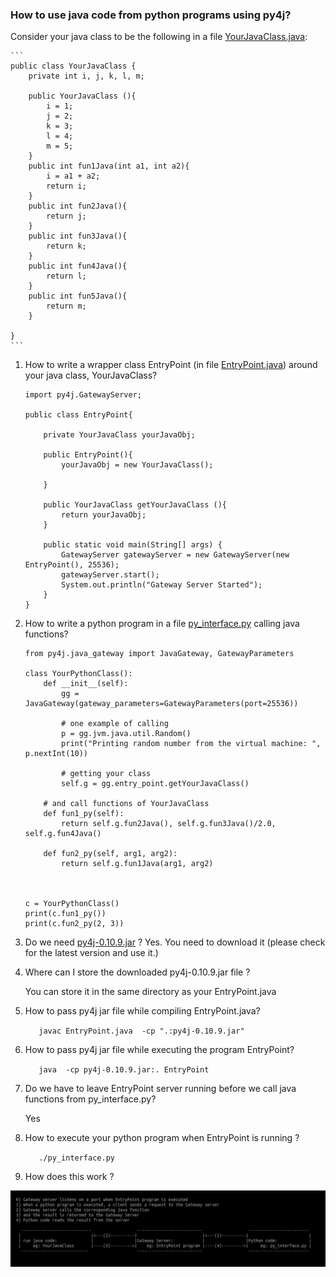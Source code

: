 ### How to use java code from python programs using py4j?
Consider your java class to be the following in a file [YourJavaClass.java](./2021/py4j_tut/YourJavaClass.java):

    ```
    public class YourJavaClass {
        private int i, j, k, l, m;

        public YourJavaClass (){
            i = 1;
            j = 2;
            k = 3;
            l = 4;
            m = 5;
        }
        public int fun1Java(int a1, int a2){
            i = a1 + a2;
            return i;
        }
        public int fun2Java(){
            return j;
        }
        public int fun3Java(){
            return k;
        }
        public int fun4Java(){
            return l;
        }
        public int fun5Java(){
            return m;
        }

    }
    ```


1. How to write a wrapper class EntryPoint (in file [EntryPoint.java](./2021/py4j_tut/EntryPoint.java)) around your java class, YourJavaClass?

    ```
    import py4j.GatewayServer;

    public class EntryPoint{

        private YourJavaClass yourJavaObj;

        public EntryPoint(){
            yourJavaObj = new YourJavaClass();

        }

        public YourJavaClass getYourJavaClass (){
            return yourJavaObj;
        }

        public static void main(String[] args) {
            GatewayServer gatewayServer = new GatewayServer(new EntryPoint(), 25536);
            gatewayServer.start();
            System.out.println("Gateway Server Started");
        }
    }
    ```

2. How to write a python program in a file [py_interface.py](./2021/py4j_tut/py_interface.py) calling java functions?

    ```
    from py4j.java_gateway import JavaGateway, GatewayParameters

    class YourPythonClass():
        def __init__(self):
            gg = JavaGateway(gateway_parameters=GatewayParameters(port=25536))

            # one example of calling  
            p = gg.jvm.java.util.Random()
            print("Printing random number from the virtual machine: ", p.nextInt(10))

            # getting your class 
            self.g = gg.entry_point.getYourJavaClass()

        # and call functions of YourJavaClass   
        def fun1_py(self):
            return self.g.fun2Java(), self.g.fun3Java()/2.0, self.g.fun4Java()

        def fun2_py(self, arg1, arg2):
            return self.g.fun1Java(arg1, arg2)



    c = YourPythonClass()
    print(c.fun1_py())
    print(c.fun2_py(2, 3))
    ```

3. Do we need  [py4j-0.10.9.jar](./2021/py4j_tut/py4j-0.10.9.jar) ? 
   Yes. You need to download it (please check for the latest version and use it.)

4. Where can I store the downloaded py4j-0.10.9.jar file ?

   You can store it in the same directory as your EntryPoint.java

5. How to pass py4j jar file while compiling EntryPoint.java?

    ```   javac EntryPoint.java  -cp ".:py4j-0.10.9.jar"``` 

6. How to pass py4j jar file while executing the program EntryPoint?

    ```   java  -cp py4j-0.10.9.jar:. EntryPoint```

7. Do we have to leave EntryPoint server running before we call java functions from py_interface.py?

   Yes

8. How to execute your python program when EntryPoint is running ?

    ```   ./py_interface.py```

9. How does this work ?

![](./2021/py4j_tut/java_py4j.png)
